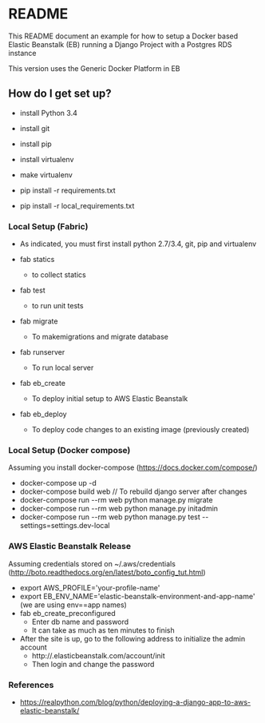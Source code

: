 # README #

This README document an example for how to setup a Docker based Elastic Beanstalk (EB)
running a Django Project with a Postgres RDS instance

This version uses the Generic Docker Platform in EB

## How do I get set up? ##

* install Python 3.4
* install git
* install pip
* install virtualenv
* make virtualenv

* pip install -r requirements.txt
* pip install -r local_requirements.txt

### Local Setup (Fabric) ###

* As indicated, you must first install python 2.7/3.4, git, pip and virtualenv

* fab statics
    * to collect statics
* fab test
    * to run unit tests

* fab migrate
    * To makemigrations and migrate database

* fab runserver
    * To run local server

* fab eb_create
    * To deploy initial setup to AWS Elastic Beanstalk

* fab eb_deploy
    * To deploy code changes to an existing image (previously created)

### Local Setup (Docker compose) ###

Assuming you install docker-compose (https://docs.docker.com/compose/)

* docker-compose up -d
* docker-compose build web // To rebuild django server after changes
* docker-compose run --rm web python manage.py migrate
* docker-compose run --rm web python manage.py initadmin
* docker-compose run --rm web python manage.py test --settings=settings.dev-local

### AWS Elastic Beanstalk Release ###

Assuming credentials stored on ~/.aws/credentials (http://boto.readthedocs.org/en/latest/boto_config_tut.html)

* export AWS_PROFILE='your-profile-name'
* export EB_ENV_NAME='elastic-beanstalk-environment-and-app-name' (we are using env==app names)
* fab eb_create_preconfigured
   * Enter db name and password
   * It can take as much as ten minutes to finish
* After the site is up, go to the following address to initialize the admin account
   * http://<your env>.elasticbeanstalk.com/account/init
   * Then login and change the password

### References ###

* https://realpython.com/blog/python/deploying-a-django-app-to-aws-elastic-beanstalk/